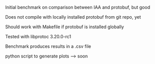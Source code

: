 Initial benchmark on comparison between IAA and protobuf, but good

Does not compile with locally installed protobuf from git repo, yet

Should work with Makefile if protobuf is installed globally

Tested with libprotoc 3.20.0-rc1

Benchmark produces results in a .csv file

python script to generate plots --> soon
